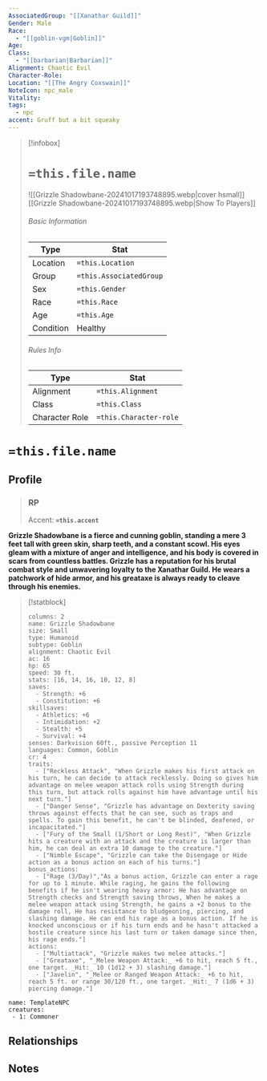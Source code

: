 ```yaml
---
AssociatedGroup: "[[Xanathar Guild]]"
Gender: Male
Race:
  - "[[goblin-vgm|Goblin]]"
Age: 
Class:
  - "[[barbarian|Barbarian]]"
Alignment: Chaotic Evil
Character-Role: 
Location: "[[The Angry Coxswain]]"
NoteIcon: npc_male
Vitality: 
tags:
  - npc
accent: Gruff but a bit squeaky
---
```




> [!infobox]
> # `=this.file.name`
> ![[Grizzle Shadowbane-20241017193748895.webp|cover hsmall]]
> [[Grizzle Shadowbane-20241017193748895.webp|Show To Players]]
> ###### Basic Information
> Type |  Stat |
> ---|---|
> Location | `=this.Location` |
> Group | `=this.AssociatedGroup` |
> Sex | `=this.Gender` |
> Race | `=this.Race` |
> Age | `=this.Age` |
> Condition | Healthy |
> ###### Rules Info
> Type |  Stat |
> ---|---|
> Alignment | `=this.Alignment` |
> Class | `=this.Class` |
> Character Role | `=this.Character-role` |

# `=this.file.name`
## Profile

> ### RP
> Accent: **`=this.accent`**

**Grizzle Shadowbane is a fierce and cunning goblin, standing a mere 3 feet tall with green skin, sharp teeth, and a constant scowl. His eyes gleam with a mixture of anger and intelligence, and his body is covered in scars from countless battles. Grizzle has a reputation for his brutal combat style and unwavering loyalty to the Xanathar Guild. He wears a patchwork of hide armor, and his greataxe is always ready to cleave through his enemies.**

> [!statblock]
> ```statblock
> columns: 2
> name: Grizzle Shadowbane
> size: Small
> type: Humanoid
> subtype: Goblin
> alignment: Chaotic Evil
> ac: 16
> hp: 65
> speed: 30 ft.
> stats: [16, 14, 16, 10, 12, 8]
> saves:
>   - Strength: +6
>   - Constitution: +6
> skillsaves:
>   - Athletics: +6
>   - Intimidation: +2
>   - Stealth: +5
>   - Survival: +4
> senses: Darkvision 60ft., passive Perception 11
> languages: Common, Goblin
> cr: 4
> traits:
>   - ["Reckless Attack", "When Grizzle makes his first attack on his turn, he can decide to attack recklessly. Doing so gives him advantage on melee weapon attack rolls using Strength during this turn, but attack rolls against him have advantage until his next turn."]
>   - ["Danger Sense", "Grizzle has advantage on Dexterity saving throws against effects that he can see, such as traps and spells. To gain this benefit, he can't be blinded, deafened, or incapacitated."]
>   - ["Fury of the Small (1/Short or Long Rest)", "When Grizzle hits a creature with an attack and the creature is larger than him, he can deal an extra 10 damage to the creature."]
>   - ["Nimble Escape", "Grizzle can take the Disengage or Hide action as a bonus action on each of his turns."]
> bonus_actions:
>   - ["Rage (3/Day)","As a bonus action, Grizzle can enter a rage for up to 1 minute. While raging, he gains the following benefits if he isn't wearing heavy armor: He has advantage on Strength checks and Strength saving throws, When he makes a melee weapon attack using Strength, he gains a +2 bonus to the damage roll, He has resistance to bludgeoning, piercing, and slashing damage. He can end his rage as a bonus action. If he is knocked unconscious or if his turn ends and he hasn't attacked a hostile creature since his last turn or taken damage since then, his rage ends."]
> actions:
>   - ["Multiattack", "Grizzle makes two melee attacks."]
>   - ["Greataxe", "_Melee Weapon Attack:_ +6 to hit, reach 5 ft., one target. _Hit:_ 10 (1d12 + 3) slashing damage."]
>   - ["Javelin", "_Melee or Ranged Weapon Attack:_ +6 to hit, reach 5 ft. or range 30/120 ft., one target. _Hit:_ 7 (1d6 + 3) piercing damage."]
> ```

```encounter-table
name: TemplateNPC
creatures:
 - 1: Commoner
```

## Relationships

## Notes
